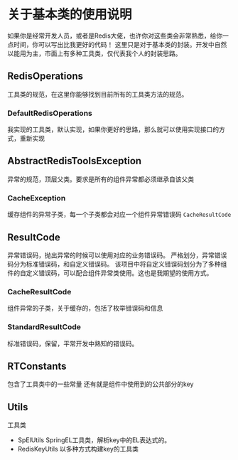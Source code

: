 # 关于基本类的使用说明
如果你是经常开发人员，或者是Redis大佬，也许你对这些类会非常熟悉，给你一点时间，你可以写出比我更好的代码！
这里只是对于基本类的封装。开发中自然以能用为主，市面上有多种工具类，仅代表我个人的封装思路。

## RedisOperations 
工具类的规范，在这里你能够找到目前所有的工具类方法的规范。
### DefaultRedisOperations
我实现的工具类，默认实现，如果你更好的思路，那么就可以使用实现接口的方式，重新实现

## AbstractRedisToolsException
异常的规范，顶层父类。要求是所有的组件异常都必须继承自该父类
### CacheException
缓存组件的异常子类，每一个子类都会对应一个组件异常错误码    `CacheResultCode`

## ResultCode
异常错误码，抛出异常的时候可以使用对应的业务错误码。
严格划分，异常错误码分为标准错误码，和自定义错误码。
该项目中将自定义错误码划分为了多种组件的自定义错误码，可以配合组件异常类使用。这也是我期望的使用方式。
### CacheResultCode
组件异常的子类，关于缓存的，包括了枚举错误码和信息

### StandardResultCode
标准错误码，保留，平常开发中熟知的错误码。

## RTConstants
包含了工具类中的一些常量
还有就是组件中使用到的公共部分的key

## Utils
工具类
- SpElUtils SpringEL工具类，解析key中的EL表达式的。
- RedisKeyUtils 以多种方式构建key的工具类
